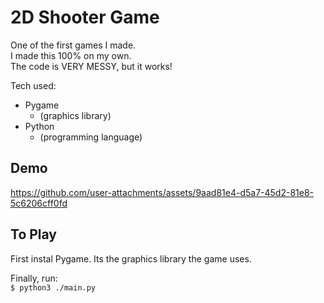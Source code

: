 # 2D Shooter Game

One of the first games I made. <br>
I made this 100% on my own. <br>
The code is VERY MESSY, but it works! <br>

Tech used:
- Pygame 
    - (graphics library)
- Python 
    - (programming language)

## Demo

https://github.com/user-attachments/assets/9aad81e4-d5a7-45d2-81e8-5c6206cff0fd

## To Play 

First instal Pygame. Its the graphics library the game uses. <br>

Finally, run: <br>
`$ python3 ./main.py`

